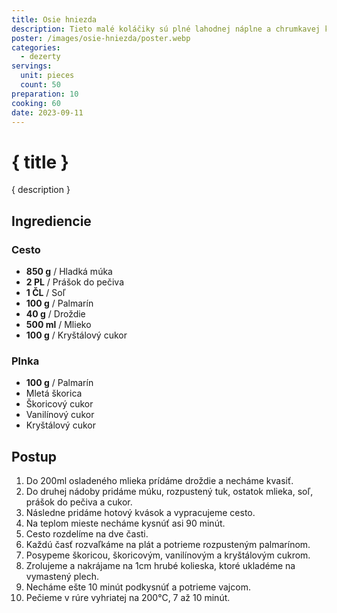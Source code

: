 ```yaml
---
title: Osie hniezda
description: Tieto malé koláčiky sú plné lahodnej náplne a chrumkavej kôrky, tvoriac rozkošný kontrast chutí a textúr.
poster: /images/osie-hniezda/poster.webp
categories:
  - dezerty
servings:
  unit: pieces
  count: 50
preparation: 10
cooking: 60
date: 2023-09-11
---
```


# { title }

{ description }

## Ingrediencie

### Cesto

- **850 g** / Hladká múka
- **2 PL** / Prášok do pečiva
- **1 ČL** / Soľ
- **100 g** / Palmarín
- **40 g** / Droždie
- **500 ml** / Mlieko
- **100 g** / Kryštálový cukor

### Plnka

- **100 g** / Palmarín
- Mletá škorica
- Škoricový cukor
- Vanilínový cukor
- Kryštálový cukor

## Postup

1. Do 200ml osladeného mlieka prídáme droždie a necháme kvasiť.
2. Do druhej nádoby pridáme múku, rozpustený tuk, ostatok mlieka, soľ, prášok do pečiva a cukor.
3. Následne pridáme hotový kvások a vypracujeme cesto.
4. Na teplom mieste necháme kysnúť asi 90 minút.
5. Cesto rozdelíme na dve časti.
6. Každú časť rozvaľkáme na plát a potrieme rozpusteným palmarínom.
7. Posypeme škoricou, škoricovým, vanilínovým a kryštálovým cukrom.
8. Zrolujeme a nakrájame na 1cm hrubé kolieska, ktoré ukladéme na vymastený plech.
9. Necháme ešte 10 minút podkysnúť a potrieme vajcom.
10. Pečieme v rúre vyhriatej na 200°C, 7 až 10 minút.
